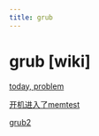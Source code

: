 ```yaml
---
title: grub
---
```


# grub [wiki]

[today, problem](grub/today,%20problem%20c0b7b0aa0d174ace96cb0e767a1e0b80.md)

[开机进入了memtest](grub/开机进入了memtest%20a3f1a26c66924f31809a0aadd499eb55.md)

[grub2](../other/software/centos/grub2.md)
